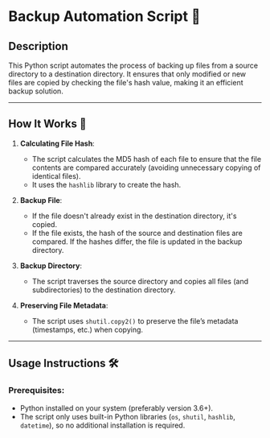 # Backup Automation Script 🔄

## Description  
This Python script automates the process of backing up files from a source directory to a destination directory. It ensures that only modified or new files are copied by checking the file's hash value, making it an efficient backup solution.  

---

## How It Works 🚀  

1. **Calculating File Hash**:  
   - The script calculates the MD5 hash of each file to ensure that the file contents are compared accurately (avoiding unnecessary copying of identical files).  
   - It uses the `hashlib` library to create the hash.  

2. **Backup File**:  
   - If the file doesn't already exist in the destination directory, it's copied.  
   - If the file exists, the hash of the source and destination files are compared. If the hashes differ, the file is updated in the backup directory.

3. **Backup Directory**:  
   - The script traverses the source directory and copies all files (and subdirectories) to the destination directory.

4. **Preserving File Metadata**:  
   - The script uses `shutil.copy2()` to preserve the file’s metadata (timestamps, etc.) when copying.

---

## Usage Instructions 🛠️  

### Prerequisites:  
- Python installed on your system (preferably version 3.6+).  
- The script only uses built-in Python libraries (`os`, `shutil`, `hashlib`, `datetime`), so no additional installation is required.  

